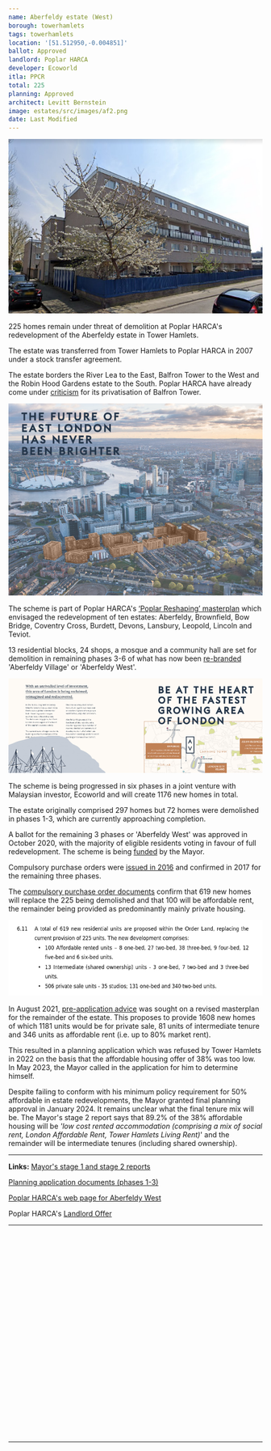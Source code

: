 ```yaml
---
name: Aberfeldy estate (West)
borough: towerhamlets
tags: towerhamlets
location: '[51.512950,-0.004851]'
ballot: Approved
landlord: Poplar HARCA
developer: Ecoworld
itla: PPCR
total: 225
planning: Approved
architect: Levitt Bernstein
image: estates/src/images/af2.png
date: Last Modified
---
```

<img src="src/images/af2.png" alt="Aberfeldy estate">

225 homes remain under threat of demolition at Poplar HARCA's redevelopment of the Aberfeldy estate in Tower Hamlets.

The estate was transferred from Tower Hamlets to Poplar HARCA in 2007 under a stock transfer agreement.

The estate borders the River Lea to the East, Balfron Tower to the West and the Robin Hood Gardens estate to the South. Poplar HARCA have already come under [criticism](https://www.theguardian.com/cities/2019/sep/19/balfron-20-how-goldfingers-utopian-tower-became-luxury-flats) for its privatisation of Balfron Tower.

![alt text](src/images/afbrochure.png)

The scheme is part of Poplar HARCA's [‘Poplar Reshaping’ masterplan](https://www.architectsjournal.co.uk/download?ac=1222139) which envisaged the redevelopment of ten estates: Aberfeldy, Brownfield, Bow Bridge, Coventry Cross, Burdett, Devons, Lansbury, Leopold, Lincoln and Teviot.

13 residential blocks, 24 shops, a mosque and a community hall are set for demolition in remaining phases 3-6 of what has now been [re-branded](https://ecoworldlondon.com/media/1288/aberfeldy-village-host-brochure.pdf) 'Aberfeldy Village' or 'Aberfeldy West'.

<img src="src/images/aberfeldyvillage.png" alt="alt text">

The scheme is being progressed in six phases in a joint venture with Malaysian investor, Ecoworld and will create 1176 new homes in total.

The estate originally comprised 297 homes but 72 homes were demolished in phases 1-3, which are currently approaching completion.

A ballot for the remaining 3 phases or 'Aberfeldy West' was approved in October 2020, with the majority of eligible residents voting in favour of full redevelopment. The scheme is being [funded](https://www.london.gov.uk/programmes-strategies/housing-and-land/homes-londoners/estate-regeneration/estate-regeneration-data) by the Mayor.

Compulsory purchase orders were [issued in 2016](https://www.towerhamlets.gov.uk/Documents/Planning-and-building-control/Aberfeldy_SoR_140616.pdf) and confirmed in 2017 for the remaining three phases.

The [compulsory purchase order documents](https://www.towerhamlets.gov.uk/Documents/Planning-and-building-control/Aberfeldy_SoR_140616.pdf) confirm that 619 new homes will replace the 225 being demolished and that 100 will be affordable rent, the remainder being provided as predominantly mainly private housing.

<img src="src/images/aberfeldycpo.png" alt="alt text">

In August 2021, [pre-application advice](https://democracy.towerhamlets.gov.uk/documents/s189892/Aberfeldy%20Village%20SDC%20Pre-app%20Report%20Final.pdf) was sought on a revised masterplan for the remainder of the estate. This proposes to  provide 1608 new homes of which 1181 units would be for private sale, 81 units of intermediate tenure and 346 units as affordable rent (i.e. up to 80% market rent).

This resulted in a planning application which was refused by Tower Hamlets in 2022 on the basis that the affordable housing offer of 38% was too low. In May 2023, the Mayor called in the application for him to determine himself.

Despite failing to conform with his minimum policy requirement for 50% affordable in estate redevelopments, the Mayor granted final planning approval in January 2024. It remains unclear what the final tenure mix will be. The Mayor's stage 2 report says that 89.2% of the 38% affordable housing will be _'low cost rented accommodation (comprising a mix of social rent, London Affordable Rent, Tower Hamlets Living Rent)_' and the remainder will be intermediate tenures (including shared ownership). 

---
__Links:__
[Mayor's stage 1 and stage 2 reports](https://planapps.london.gov.uk/planningapps/PA-21-02377)

[Planning application documents (phases 1-3)](https://development.towerhamlets.gov.uk/online-applications/applicationDetails.do?activeTab=documents&keyVal=DCAPR_100784)

[Poplar HARCA's web page for Aberfeldy West](https://www.poplarharca.co.uk/new-homes-regeneration/development-projects/project/aberfeldy-west/)

Poplar HARCA's [Landlord Offer](/images/Aberfeldy-West-Landlords-Offer.pdf)

---

<!------------THE CODE BELOW RENDERS THE MAP - DO NOT EDIT! ---------------------------->

<div id="map" style="width: 100%; height: 400px;"></div>

<script>
  var map = L.map('map').setView({{ location }}, 13);
  L.tileLayer('https://tile.openstreetmap.org/{z}/{x}/{y}.png', {
  maxZoom: 19,
attribution: '&copy; <a href="http://www.openstreetmap.org/copyright">OpenStreetMap</a>'
}).addTo(map);
var circle = L.circle({{ location }}, {
    color: 'red',
    fillColor: '#f03',
    fillOpacity: 0.5,
    radius: 500
}).addTo(map);
</script>

---
